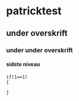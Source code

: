 # patricktest

## under overskrift 

### under under overskrift 

#### sidste niveau 

```
if(1==1)
{

}

```
